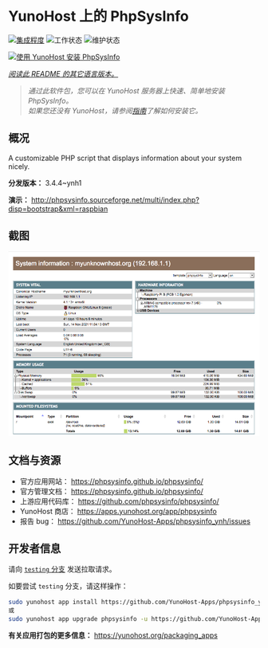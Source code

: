 <!--
注意：此 README 由 <https://github.com/YunoHost/apps/tree/master/tools/readme_generator> 自动生成
请勿手动编辑。
-->

# YunoHost 上的 PhpSysInfo

[![集成程度](https://dash.yunohost.org/integration/phpsysinfo.svg)](https://ci-apps.yunohost.org/ci/apps/phpsysinfo/) ![工作状态](https://ci-apps.yunohost.org/ci/badges/phpsysinfo.status.svg) ![维护状态](https://ci-apps.yunohost.org/ci/badges/phpsysinfo.maintain.svg)

[![使用 YunoHost 安装 PhpSysInfo](https://install-app.yunohost.org/install-with-yunohost.svg)](https://install-app.yunohost.org/?app=phpsysinfo)

*[阅读此 README 的其它语言版本。](./ALL_README.md)*

> *通过此软件包，您可以在 YunoHost 服务器上快速、简单地安装 PhpSysInfo。*  
> *如果您还没有 YunoHost，请参阅[指南](https://yunohost.org/install)了解如何安装它。*

## 概况

A customizable PHP script that displays information about your system nicely.


**分发版本：** 3.4.4~ynh1

**演示：** <http://phpsysinfo.sourceforge.net/multi/index.php?disp=bootstrap&xml=raspbian>

## 截图

![PhpSysInfo 的截图](./doc/screenshots/screenshot.png)

## 文档与资源

- 官方应用网站： <https://phpsysinfo.github.io/phpsysinfo/>
- 官方管理文档： <https://phpsysinfo.github.io/phpsysinfo/>
- 上游应用代码库： <https://github.com/phpsysinfo/phpsysinfo/>
- YunoHost 商店： <https://apps.yunohost.org/app/phpsysinfo>
- 报告 bug： <https://github.com/YunoHost-Apps/phpsysinfo_ynh/issues>

## 开发者信息

请向 [`testing` 分支](https://github.com/YunoHost-Apps/phpsysinfo_ynh/tree/testing) 发送拉取请求。

如要尝试 `testing` 分支，请这样操作：

```bash
sudo yunohost app install https://github.com/YunoHost-Apps/phpsysinfo_ynh/tree/testing --debug
或
sudo yunohost app upgrade phpsysinfo -u https://github.com/YunoHost-Apps/phpsysinfo_ynh/tree/testing --debug
```

**有关应用打包的更多信息：** <https://yunohost.org/packaging_apps>
